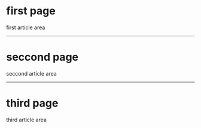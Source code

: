 # first page

first article area

<!--
  first note area
-->

---

# seccond page
<!--
  seccond note area
-->

seccond article area

---

<!--
  third note area
-->
# third page
 
third article area
